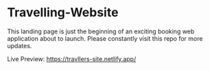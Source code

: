 # Travelling-Website

This landing page is just the beginning of an exciting booking web application about to launch. Please constantly visit this repo for more updates.
 
 Live Preview: https://travllers-site.netlify.app/
